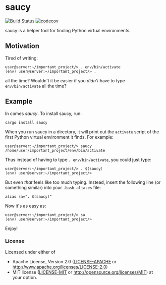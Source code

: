 # saucy

[![Build Status](https://travis-ci.org/dcchut/saucy.svg?branch=master)](https://travis-ci.org/dcchut/saucy)
[![codecov](https://codecov.io/gh/dcchut/saucy/branch/master/graph/badge.svg)](https://codecov.io/gh/dcchut/saucy)

saucy is a helper tool for finding Python virtual environments.

## Motivation

Tired of writing:

```shell script, norun
user@server:~/important_project/> . env/bin/activate
(env) user@server:~/important_project/> .
```

all the time?  Wouldn't it be easier if you _didn't_ have to type `env/bin/activate` all the time?

## Example

In comes _saucy_.  To install saucy, run:

```shell script, no_run
cargo install saucy
```


When you run saucy in a directory, it will print out the `activate`
script of the first Python virtual environment it finds.  For example:

```shell script, no_run
user@server:~/important_project/> saucy
/home/user/important_project/env/bin/activate
```

Thus instead of having to type `. env/bin/activate`, you could just type:
```shell script, no_run
user@server:~/important_project/> . $(saucy)
(env) user@server:~/important_project/> 
```

But even _that_ feels like too much typing.  Instead, insert
the following line (or something similar) into your `.bash_aliases` file:

```shell script, no_run
alias sa=". $(saucy)"
```

Now it's as easy as:

```shell script, no_run
user@server:~/important_project/> sa
(env) user@server:~/important_project/> 
```

Enjoy!

### License
Licensed under either of
 * Apache License, Version 2.0
   ([LICENSE-APACHE](LICENSE-APACHE) or http://www.apache.org/licenses/LICENSE-2.0)
 * MIT license
   ([LICENSE-MIT](LICENSE-MIT) or http://opensource.org/licenses/MIT)
at your option.
